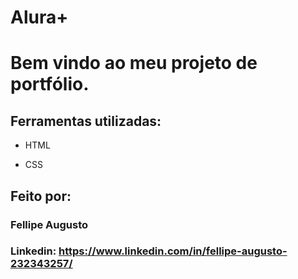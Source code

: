 # Alura+


# Bem vindo ao meu projeto de portfólio.

## Ferramentas utilizadas:

* HTML

* CSS

## Feito por:

### Fellipe Augusto

### Linkedin: https://www.linkedin.com/in/fellipe-augusto-232343257/
